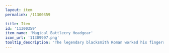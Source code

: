 ```yaml
---
layout: item
permalink: /11300359

title: Item
id: '11300359'
item_name: 'Magical Battlecry Headgear'
icon_url: '11309997.png'
tooltip_description: 'The legendary blacksmith Roman worked his fingers to the bone creating this hat for Wizards competing in the arena. It''s imbued with a special reagent that helps the wearer resist magic attacks.'
---
```

